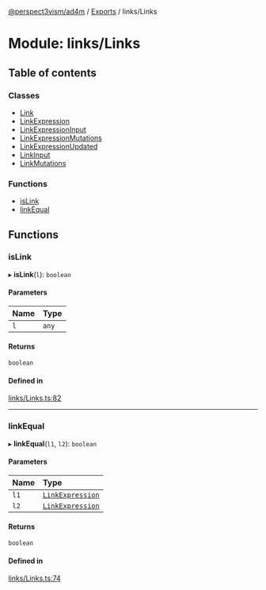 [@perspect3vism/ad4m](../README.md) / [Exports](../modules.md) / links/Links

# Module: links/Links

## Table of contents

### Classes

- [Link](../classes/links_Links.Link.md)
- [LinkExpression](../classes/links_Links.LinkExpression.md)
- [LinkExpressionInput](../classes/links_Links.LinkExpressionInput.md)
- [LinkExpressionMutations](../classes/links_Links.LinkExpressionMutations.md)
- [LinkExpressionUpdated](../classes/links_Links.LinkExpressionUpdated.md)
- [LinkInput](../classes/links_Links.LinkInput.md)
- [LinkMutations](../classes/links_Links.LinkMutations.md)

### Functions

- [isLink](links_Links.md#islink)
- [linkEqual](links_Links.md#linkequal)

## Functions

### isLink

▸ **isLink**(`l`): `boolean`

#### Parameters

| Name | Type |
| :------ | :------ |
| `l` | `any` |

#### Returns

`boolean`

#### Defined in

[links/Links.ts:82](https://github.com/perspect3vism/ad4m/blob/d9ddd7e2/core/src/links/Links.ts#L82)

___

### linkEqual

▸ **linkEqual**(`l1`, `l2`): `boolean`

#### Parameters

| Name | Type |
| :------ | :------ |
| `l1` | [`LinkExpression`](../classes/links_Links.LinkExpression.md) |
| `l2` | [`LinkExpression`](../classes/links_Links.LinkExpression.md) |

#### Returns

`boolean`

#### Defined in

[links/Links.ts:74](https://github.com/perspect3vism/ad4m/blob/d9ddd7e2/core/src/links/Links.ts#L74)
